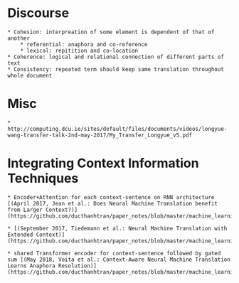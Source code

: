 # Discourse
    * Cohesion: interpreation of some element is dependent of that of another
        * referential: anaphora and co-reference
        * lexical: repitition and co-location
    * Coherence: logical and relational connection of different parts of text
    * Consistency: repeated term should keep same translation throughout whole document


# Misc
    * http://computing.dcu.ie/sites/default/files/documents/videos/longyue-wang-transfer-talk-2nd-may-2017/My_Transfer_Longyue_v5.pdf


# Integrating Context Information Techniques
    * Encoder+Attention for each context-sentence on RNN architecture [(April 2017, Jean et al.: Does Neural Machine Translation benefit from Larger Context?)](https://github.com/ducthanhtran/paper_notes/blob/master/machine_learning/nlp/machine_translation/17_does_nmt_benefit_from_larger_context.md)

    * [(September 2017, Tiedemann et al.: Neural Machine Translation with Extended Context)](https://github.com/ducthanhtran/paper_notes/blob/master/machine_learning/nlp/machine_translation/17_nmt_with_extended_context.md)

    * shared Transformer encoder for context-sentence followed by gated sum [(May 2018, Voita et al.: Context-Aware Neural Machine Translation Learns Anaphora Resolution)](https://github.com/ducthanhtran/paper_notes/blob/master/machine_learning/nlp/machine_translation/18_context_aware_nmt_learns_anaphora_resolution.md)
